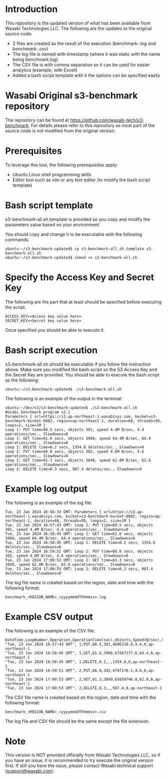 # Introduction
This repository is the updated version of what has been available from Wasabi Technologies LLC.
The following are the updates to the original source code:
* 2 files are created as the result of the execution (benchmark-*.log and benchmark-*.csv)
* The log file is named with timestamp (where it was static with the name being benchmark.log)
* The CSV file is with comma separation so it can be used for easier analytics (example, with Excell)
* Added a bash script template with it the options can be specified easily

# Wasabi Original s3-benchmark repository
The repository can be found at https://github.com/wasabi-tech/s3-benchmark. 
For details please refer to this repository as most part of the source code is not modified from the original version.

# Prerequisites
To leverage this tool, the following prerequisites apply:
* Ubuntu Linux shell programming skills
* Editor tool such as vim or any text editor (to modify the bash script template)    
 
# Bash script template
s3-benchmark-all.sh.template is provided so you copy and modify the parameters value based on your environment.

You should copy and change it to be executable with the following commands:
```
ubuntu:~/s3-benchmark-updated$ cp s3-benchmark-all.sh.template s3-benchmark-all.sh
ubuntu:~/s3-benchmark-updated$ chmod +x s3-benchmark-all.sh
```
# Specify the Access Key and Secret Key
The following are the part that at least should be specified before executing the script.
```
ACCESS_KEY=<Access key value here>
SECRET_KEY=<Secret key value here>
```
Once specified you should be able to execute it.

# Bash script execution
s3-benchmark-all.sh should be executable if you follow the instruction above.
Make sure you modified the bash script so the S3 Access Key and the Secret Key are provided.
You should be able to execute the bash script as the following:
```
ubuntu:~/s3-benchmark-updated$ ./s3-benchmark-all.sh
```

The following is an example of the output in the terminal:
```
ubuntu:~/dev/s3/s3-benchmark-updated$ ./s3-benchmark-all.sh
Wasabi benchmark program v2.1
Parameters { url=https://s3.ap-northeast-1.wasabisys.com, bucket=s3-benchmark-bucket-6082, region=ap-northeast-1, duration=60, threads=50, loops=2, size=1M }
Loop 1: PUT time=68.5 secs, objects 301, speed 4.4M B/sec, 4.4 operations/sec., Slowdowns=0
Loop 1: GET time=61.6 secs, objects 3968, speed 64.4M B/sec, 64.4 operations/sec., Slowdowns=0
Loop 1: DELETE time=0.2 secs, 1354.8 deletes/sec., Slowdowns=0
Loop 2: PUT time=66.0 secs, objects 302, speed 4.6M B/sec, 4.6 operations/sec., Slowdowns=0
Loop 2: GET time=61.3 secs, objects 3849, speed 62.8M B/sec, 62.8 operations/sec., Slowdowns=0
Loop 2: DELETE time=0.3 secs, 987.4 deletes/sec., Slowdowns=0
```

# Example log output
The following is an example of the log file:
```
Tue, 23 Jan 2024 16:56:33 GMT: Parameters { url=https://s3.ap-northeast-1.wasabisys.com, bucket=s3-benchmark-bucket-6082, region=ap-northeast-1, duration=60, threads=50, loops=2, size=1M }
Tue, 23 Jan 2024 16:57:43 GMT: Loop 1: PUT time=68.5 secs, objects 301, speed 4.4M B/sec, 4.4 operations/sec., Slowdowns=0
Tue, 23 Jan 2024 16:58:45 GMT: Loop 1: GET time=61.6 secs, objects 3968, speed 64.4M B/sec, 64.4 operations/sec., Slowdowns=0
Tue, 23 Jan 2024 16:58:45 GMT: Loop 1: DELETE time=0.2 secs, 1354.8 deletes/sec., Slowdowns=0
Tue, 23 Jan 2024 16:59:51 GMT: Loop 2: PUT time=66.0 secs, objects 302, speed 4.6M B/sec, 4.6 operations/sec., Slowdowns=0
Tue, 23 Jan 2024 17:00:53 GMT: Loop 2: GET time=61.3 secs, objects 3849, speed 62.8M B/sec, 62.8 operations/sec., Slowdowns=0
Tue, 23 Jan 2024 17:00:53 GMT: Loop 2: DELETE time=0.3 secs, 987.4 deletes/sec., Slowdowns=0
```

The log file name is created based on the region, date and time with the following format:
```
benchmark_<REGION_NAME>_<yyyymmddThhmmss>.log
```

# Example CSV output
The following is an example of the CSV file:
```
DateTime,LoopNumber,Operation,OperationTime(sec),Objects,Speed(B/sec),Operation/sec,Slowdowns,region
"Tue, 23 Jan 2024 16:57:43 GMT", 1,PUT,68.5,301,4606318.8,4.4,0,ap-northeast-1
"Tue, 23 Jan 2024 16:58:45 GMT", 1,GET,61.6,3968,67567377.6,64.4,0,ap-northeast-1
"Tue, 23 Jan 2024 16:58:45 GMT", 1,DELETE,0.2,,,1354.8,0,ap-northeast-1
"Tue, 23 Jan 2024 16:59:51 GMT", 2,PUT,66.0,302,4797176.1,4.6,0,ap-northeast-1
"Tue, 23 Jan 2024 17:00:53 GMT", 2,GET,61.3,3849,65858746.8,62.8,0,ap-northeast-1
"Tue, 23 Jan 2024 17:00:53 GMT", 2,DELETE,0.3,,,987.4,0,ap-northeast-1
```

The CSV file name is created based on the region, date and time with the following format:
```
benchmark_<REGION_NAME>_<yyyymmddThhmmss>.csv
```
The log file and CSV file should be the same except the file extension.

# Note
This version is NOT provided officially from Wasabi Technologies LLC, so if you have an issue, it is recommended to try execute the original version first. If still you have the issue, please contact Wasabi technical support (support@wasabi.com).
